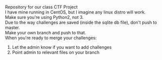 Repository for our class CTF Project  
I have mine running in CentOS, but I imagine any linux distro will work.  
Make sure you're using Python2, not 3.  
Due to the way challenges are saved (inside the sqlite db file), don't push to master.  
Make your own branch and push to that.  
When you're ready to merge your challenges:  
1. Let the admin know if you want to add challenges  
2. Point admin to relevant files on your branch  


